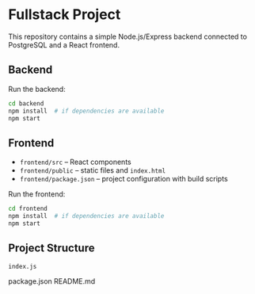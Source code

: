 # Fullstack Project

This repository contains a simple Node.js/Express backend connected to PostgreSQL and a React frontend.

## Backend



Run the backend:
```bash
cd backend
npm install  # if dependencies are available
npm start
```

## Frontend



- `frontend/src` – React components
- `frontend/public` – static files and `index.html`
- `frontend/package.json` – project configuration with build scripts

Run the frontend:
```bash
cd frontend
npm install  # if dependencies are available
npm start
```

## Project Structure

    index.js
  package.json
README.md
```
